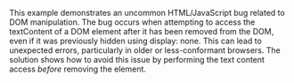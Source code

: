 This example demonstrates an uncommon HTML/JavaScript bug related to DOM manipulation.  The bug occurs when attempting to access the textContent of a DOM element after it has been removed from the DOM, even if it was previously hidden using display: none.  This can lead to unexpected errors, particularly in older or less-conformant browsers. The solution shows how to avoid this issue by performing the text content access *before* removing the element.